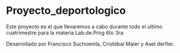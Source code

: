 # Proyecto_deportologico

Este proyecto es el que llevaremos a cabo durante todo el ultimo cuatrimestre para la materia Lab.de.Prog 6to 3ra

Desarrollado por Francisco Suchoemla, Cristóbal Maier y Axel derfler.